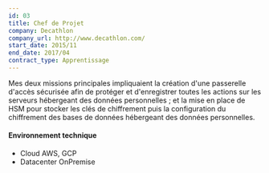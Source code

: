 ```yaml
---
id: 03
title: Chef de Projet
company: Decathlon
company_url: http://www.decathlon.com/
start_date: 2015/11
end_date: 2017/04
contract_type: Apprentissage
---
```


Mes deux missions principales impliquaient la création d'une passerelle d'accès sécurisée afin de protéger et d'enregistrer toutes les actions sur les serveurs hébergeant des données personnelles ; et la mise en place de HSM pour stocker les clés de chiffrement puis la configuration du chiffrement des bases de données hébergeant des données personnelles.

#### Environnement technique

- Cloud AWS, GCP
- Datacenter OnPremise
